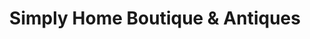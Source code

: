 ---
title: "Simply Home Boutique & Antiques"
url: /keokuk/simply-home-boutique-and-antiques/
shop: shop
---